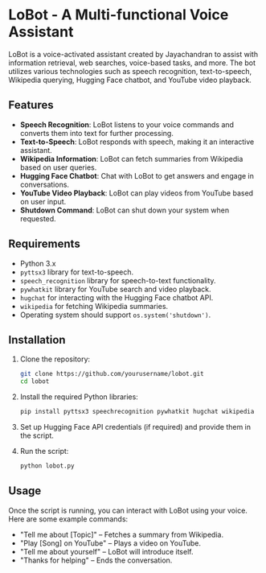 # LoBot - A Multi-functional Voice Assistant

LoBot is a voice-activated assistant created by Jayachandran to assist with information retrieval, web searches, voice-based tasks, and more. The bot utilizes various technologies such as speech recognition, text-to-speech, Wikipedia querying, Hugging Face chatbot, and YouTube video playback.

## Features

- **Speech Recognition**: LoBot listens to your voice commands and converts them into text for further processing.
- **Text-to-Speech**: LoBot responds with speech, making it an interactive assistant.
- **Wikipedia Information**: LoBot can fetch summaries from Wikipedia based on user queries.
- **Hugging Face Chatbot**: Chat with LoBot to get answers and engage in conversations.
- **YouTube Video Playback**: LoBot can play videos from YouTube based on user input.
- **Shutdown Command**: LoBot can shut down your system when requested.

## Requirements

- Python 3.x
- `pyttsx3` library for text-to-speech.
- `speech_recognition` library for speech-to-text functionality.
- `pywhatkit` library for YouTube search and video playback.
- `hugchat` for interacting with the Hugging Face chatbot API.
- `wikipedia` for fetching Wikipedia summaries.
- Operating system should support `os.system('shutdown')`.

## Installation

1. Clone the repository:

    ```bash
    git clone https://github.com/yourusername/lobot.git
    cd lobot
    ```

2. Install the required Python libraries:

    ```bash
    pip install pyttsx3 speechrecognition pywhatkit hugchat wikipedia
    ```

3. Set up Hugging Face API credentials (if required) and provide them in the script.

4. Run the script:

    ```bash
    python lobot.py
    ```

## Usage

Once the script is running, you can interact with LoBot using your voice. Here are some example commands:

- "Tell me about [Topic]" – Fetches a summary from Wikipedia.
- "Play [Song] on YouTube" – Plays a video on YouTube.
- "Tell me about yourself" – LoBot will introduce itself.
- "Thanks for helping" – Ends the conversation.




